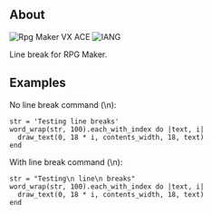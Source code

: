 ## About
![Rpg Maker VX ACE](https://img.shields.io/badge/RPG%20MAKER-VX%20ACE-red?style=for-the-badge&logo=appveyo)
![lANG](https://img.shields.io/badge/LANG-RUBY(%20RGSS%20)-red?style=for-the-badge&logo=appveyo)
<p>Line break for RPG Maker.</p>

## Examples
No line break command (\n):
```
str = 'Testing line breaks'
word_wrap(str, 100).each_with_index do |text, i|
  draw_text(0, 18 * i, contents_width, 18, text)
end
```
With line break command (\n):
```
str = "Testing\n line\n breaks"
word_wrap(str, 100).each_with_index do |text, i|
  draw_text(0, 18 * i, contents_width, 18, text)
end
```
